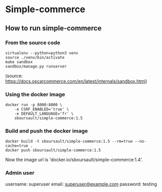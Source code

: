 # Simple-commerce

## How to run simple-commerce

### From the source code
    
    virtualenv --python=python3 venv  
    source ./venv/bin/activate
    make sandbox
    sandbox/manage.py runserver

(source: https://docs.oscarcommerce.com/en/latest/internals/sandbox.html)

### Using the docker image

	docker run -p 8000:8000 \
        -e CSRF_ENABLED='true' \
        -e DEFAULT_LANGUAGE='fr' \
        sboursault/simple-commerce:1.5

### Build and push the docker image

    docker build -t sboursault/simple-commerce:1.5 --rm=true --no-cache=true .
    docker push sboursault/simple-commerce:1.5

Now the image url is 'docker.io/sboursault/simple-commerce:1.4'.
    
### Admin user

username: superuser
email: superuser@example.com
password: testing
